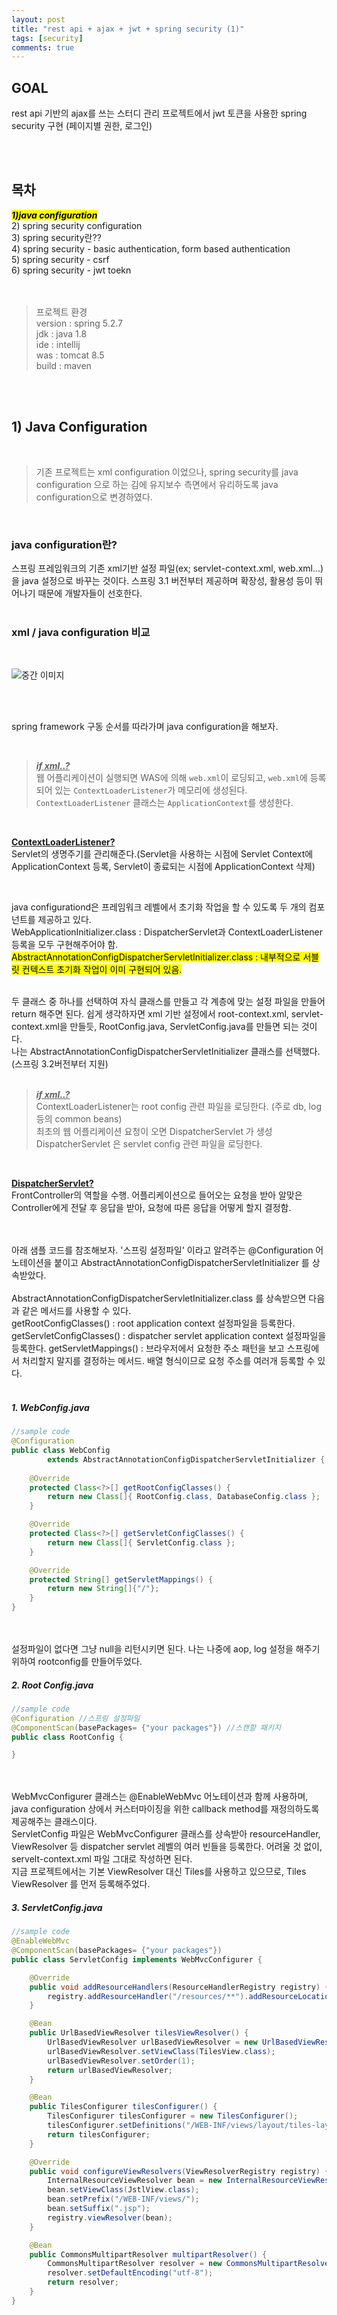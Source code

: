 ```yaml
---
layout: post
title: "rest api + ajax + jwt + spring security (1)"
tags: [security]
comments: true
---
```


## GOAL
rest api 기반의 ajax를 쓰는 스터디 관리 프로젝트에서 jwt 토큰을 사용한 spring security 구현
(페이지별 권한, 로그인) 

<br>
<br>

## 목차
<mark><em>**1)java configuration**</em></mark><br>
2) spring security configuration<br>
3) spring security란??<br>
4) spring security - basic authentication, form based authentication<br>
5) spring security - csrf<br>
6) spring security - jwt toekn<br> 
<br>
<br>

>프로젝트 환경<br>
>version : spring 5.2.7<br>
>jdk : java 1.8<br>
>ide : intellij<br>
>was : tomcat 8.5<br>
>build : maven<br>

<br>
<br>

## 1) Java Configuration

<br>

>기존 프로젝트는 xml configuration 이었으나, spring security를 
>java configuration 으로 하는 김에 유지보수 측면에서 유리하도록 
>java configuration으로 변경하였다.

<br>

### java configuration란?
스프링 프레임워크의 기존 xml기반 설정 파일(ex; servlet-context.xml, web.xml...)을 java 설정으로 바꾸는 것이다.
스프링 3.1 버전부터 제공하며 확장성, 활용성 등이 뛰어나기 때문에 개발자들이 선호한다.
<br>
<br>
### xml / java configuration 비교

<br>

![중간 이미지](/images/spring_security_1_00.png)

<br>
<br>

spring framework 구동 순서를 따라가며 java configuration을 해보자.

<br>

><u><em>**if xml..?**</em></u><br> 웹 어플리케이션이 실행되면 WAS에 의해 <code>web.xml</code>이 로딩되고, <code>web.xml</code>에 등록되어 있는 <code>ContextLoaderListener</code>가 메모리에 생성된다.
><code>ContextLoaderListener</code> 클래스는 <code>ApplicationContext</code>를 생성한다. 

<br>

<p class="notice--info">
<strong><u>ContextLoaderListener?</u></strong><br> 
Servlet의 생명주기를 관리해준다.(Servlet을 사용하는 시점에 Servlet Context에 ApplicationContext 등록, Servlet이 종료되는 시점에 ApplicationContext 삭제)
</p>

<br>

java configurationd은 프레임워크 레벨에서 초기화 작업을 할 수 있도록 두 개의 컴포넌트를 제공하고 있다.
<br>
WebApplicationInitializer.class 
:  DispatcherServlet과 ContextLoaderListener 등록을 모두 구현해주어야 함.<br>
<mark>AbstractAnnotationConfigDispatcherServletInitializer.class 
: 내부적으로 서블릿 컨텍스트 초기화 작업이 이미 구현되어 있음.</mark>

<br>
두 클래스 중 하나를 선택하여 자식 클래스를 만들고 각 계층에 맞는 설정 파일을 만들어 return 해주면 된다.
쉽게 생각하자면 xml 기반 설정에서 root-context.xml, servlet-context.xml을 만들듯, 
RootConfig.java, ServletConfig.java를 만들면 되는 것이다.
<br>
나는 AbstractAnnotationConfigDispatcherServletInitializer 클래스를 선택했다.(스프링 3.2버전부터 지원)
<br>
<br>
                               
><u><em>**if xml..?**</em></u><br> ContextLoaderListener는 root config 관련 파일을 로딩한다. (주로 db, log 등의 common beans)<br>
>최초의 웹 어플리케이션 요청이 오면 DispatcherServlet 가 생성<br>
>DispatcherServlet 은 servlet config 관련 파일을 로딩한다.<br>

<br>
<p class="notice--info">
<strong><u>DispatcherServlet?</u></strong><br> 
FrontController의 역할을 수행. 어플리케이션으로 들어오는 요청을 받아 알맞은 Controller에게 전달 후 응답을 받아, 요청에 따른 응답을 어떻게 할지 결정함.
</p>
<br>
<br>
아래 샘플 코드를 참조해보자. 
'스프링 설정파일' 이라고 알려주는 @Configuration 어노테이션을 붙이고 
AbstractAnnotationConfigDispatcherServletInitializer 를 상속받았다.  
<br>
<br>
AbstractAnnotationConfigDispatcherServletInitializer.class 를 상속받으면 다음과 같은 메서드를 사용할 수 있다.
<br>
getRootConfigClasses() 
: root application context 설정파일을 등록한다.
getServletConfigClasses() 
: dispatcher servlet application context 설정파일을 등록한다.
getServletMappings() 
: 브라우저에서 요청한 주소 패턴을 보고 스프링에서 처리할지 말지를 결정하는 메서드. 배열 형식이므로 요청 주소를 여러개 등록할 수 있다.
<br>
<br>


##### 1. WebConfig.java
```java
//sample code
@Configuration 
public class WebConfig 
        extends AbstractAnnotationConfigDispatcherServletInitializer {
    
    @Override
    protected Class<?>[] getRootConfigClasses() {
        return new Class[]{ RootConfig.class, DatabaseConfig.class };
    }

    @Override
    protected Class<?>[] getServletConfigClasses() {
        return new Class[]{ ServletConfig.class };
    }

    @Override
    protected String[] getServletMappings() {
        return new String[]{"/"};
    }
}
```
<br>
<br>
설정파일이 없다면 그냥 null을 리턴시키면 된다. 나는 나중에 aop, log 설정을 해주기 위하여 rootconfig를 만들어두었다.
<br>

##### 2. Root Config.java

```java
//sample code
@Configuration //스프링 설정파일
@ComponentScan(basePackages= {"your packages"}) //스캔할 패키지
public class RootConfig {

}
```
<br>
<br>
WebMvcConfigurer 클래스는 @EnableWebMvc 어노테이션과 함께 사용하며,
java configuration 상에서 커스터마이징을 위한 callback method를 재정의하도록 제공해주는 클래스이다.
<br>
ServletConfig 파일은 WebMvcConfigurer 클래스를 상속받아 
resourceHandler, ViewResolver 등 dispatcher servlet 레벨의
여러 빈들을 등록한다.
어려울 것 없이, servelt-context.xml 파일 그대로 작성하면 된다.
<br>
지금 프로젝트에서는 기본 ViewResolver 대신 Tiles를 사용하고 있으므로, Tiles ViewResolver 를 먼저 등록해주었다.
<br>

##### 3. ServletConfig.java
```java
//sample code
@EnableWebMvc
@ComponentScan(basePackages= {"your packages"})
public class ServletConfig implements WebMvcConfigurer {

    @Override
    public void addResourceHandlers(ResourceHandlerRegistry registry) {
        registry.addResourceHandler("/resources/**").addResourceLocations("/resources/");
    }

    @Bean
    public UrlBasedViewResolver tilesViewResolver() {
        UrlBasedViewResolver urlBasedViewResolver = new UrlBasedViewResolver();
        urlBasedViewResolver.setViewClass(TilesView.class);
        urlBasedViewResolver.setOrder(1);
        return urlBasedViewResolver;
    }

    @Bean
    public TilesConfigurer tilesConfigurer() {
        TilesConfigurer tilesConfigurer = new TilesConfigurer();
        tilesConfigurer.setDefinitions("/WEB-INF/views/layout/tiles-layout.xml");
        return tilesConfigurer;
    }

    @Override
    public void configureViewResolvers(ViewResolverRegistry registry) {
        InternalResourceViewResolver bean = new InternalResourceViewResolver();
        bean.setViewClass(JstlView.class);
        bean.setPrefix("/WEB-INF/views/");
        bean.setSuffix(".jsp");
        registry.viewResolver(bean);
    }

    @Bean
    public CommonsMultipartResolver multipartResolver() {
        CommonsMultipartResolver resolver = new CommonsMultipartResolver();
        resolver.setDefaultEncoding("utf-8");
        return resolver;
    }
}
```
<br>
<br>








